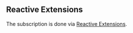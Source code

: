 ## Reactive Extensions

The subscription is done via [Reactive Extensions](https://msdn.microsoft.com/en-au/data/gg577609.aspx).